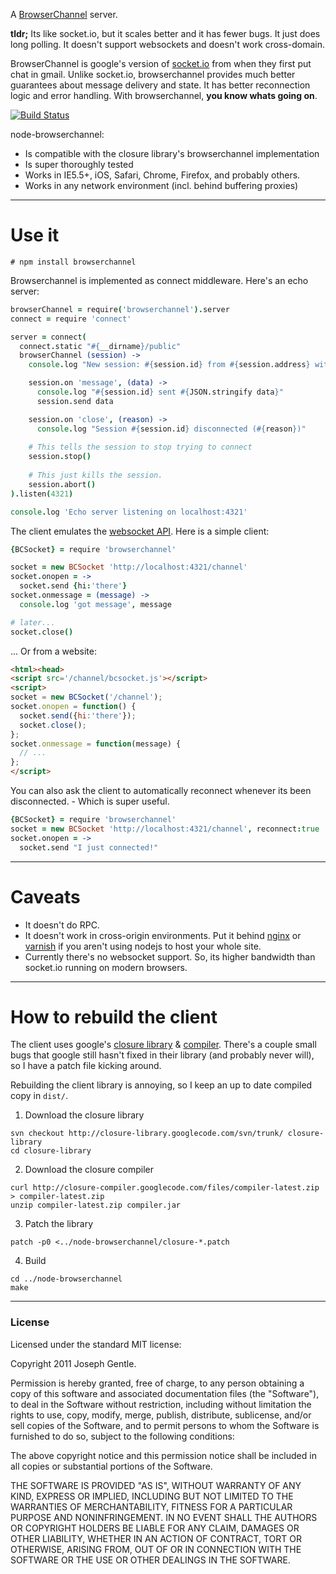 A [BrowserChannel](http://closure-library.googlecode.com/svn/trunk/closure/goog/net/browserchannel.js) server.

**tldr;** Its like socket.io, but it scales better and it has fewer bugs. It
just does long polling. It doesn't support websockets and doesn't work cross-domain.

BrowserChannel is google's version of [socket.io](http://socket.io) from when they first put
chat in gmail. Unlike socket.io, browserchannel provides much better guarantees about message
delivery and state. It has better reconnection logic and error handling. With browserchannel,
**you know whats going on**.

[![Build Status](https://secure.travis-ci.org/josephg/node-browserchannel.png)](http://travis-ci.org/josephg/node-browserchannel)

node-browserchannel:

- Is compatible with the closure library's browserchannel implementation
- Is super thoroughly tested
- Works in IE5.5+, iOS, Safari, Chrome, Firefox, and probably others.
- Works in any network environment (incl. behind buffering proxies)

---

# Use it

    # npm install browserchannel

Browserchannel is implemented as connect middleware. Here's an echo server:

```coffeescript
browserChannel = require('browserchannel').server
connect = require 'connect'

server = connect(
  connect.static "#{__dirname}/public"
  browserChannel (session) ->
    console.log "New session: #{session.id} from #{session.address} with cookies #{session.headers.cookie}"

    session.on 'message', (data) ->
      console.log "#{session.id} sent #{JSON.stringify data}"
      session.send data

    session.on 'close', (reason) ->
      console.log "Session #{session.id} disconnected (#{reason})"
      
    # This tells the session to stop trying to connect
    session.stop()
    
    # This just kills the session.
    session.abort()
).listen(4321)

console.log 'Echo server listening on localhost:4321'
```

The client emulates the [websocket API](http://dev.w3.org/html5/websockets/). Here is a simple client:

```coffeescript
{BCSocket} = require 'browserchannel'

socket = new BCSocket 'http://localhost:4321/channel'
socket.onopen = ->
  socket.send {hi:'there'}
socket.onmessage = (message) ->
  console.log 'got message', message

# later...
socket.close()
```

... Or from a website:

```html
<html><head>
<script src='/channel/bcsocket.js'></script>
<script>
socket = new BCSocket('/channel');
socket.onopen = function() {
  socket.send({hi:'there'});
  socket.close();
};
socket.onmessage = function(message) {
  // ...
};
</script>
```

You can also ask the client to automatically reconnect whenever its been disconnected. - Which is
super useful.

```coffeescript
{BCSocket} = require 'browserchannel'
socket = new BCSocket 'http://localhost:4321/channel', reconnect:true
socket.onopen = ->
  socket.send "I just connected!"
```

---

# Caveats

- It doesn't do RPC.
- It doesn't work in cross-origin environments. Put it behind 
  [nginx](http://nginx.net/) or [varnish](https://www.varnish-cache.org/) if you aren't using nodejs
  to host your whole site.
- Currently there's no websocket support. So, its higher bandwidth than socket.io running on modern
  browsers.

---

# How to rebuild the client

The client uses google's [closure library](https://developers.google.com/closure/library/)
& [compiler](https://developers.google.com/closure/compiler/). There's a couple small bugs that google
still hasn't fixed in their library (and probably never will), so I have a patch file kicking around.

Rebuilding the client library is annoying, so I keep an up to date compiled copy in `dist/`.

1. Download the closure library

```
svn checkout http://closure-library.googlecode.com/svn/trunk/ closure-library
cd closure-library
```

2. Download the closure compiler

```
curl http://closure-compiler.googlecode.com/files/compiler-latest.zip > compiler-latest.zip
unzip compiler-latest.zip compiler.jar
```

3. Patch the library

```
patch -p0 <../node-browserchannel/closure-*.patch
```

4. Build

```
cd ../node-browserchannel
make
```


---

### License

Licensed under the standard MIT license:

Copyright 2011 Joseph Gentle.

Permission is hereby granted, free of charge, to any person obtaining a copy
of this software and associated documentation files (the "Software"), to deal
in the Software without restriction, including without limitation the rights
to use, copy, modify, merge, publish, distribute, sublicense, and/or sell
copies of the Software, and to permit persons to whom the Software is
furnished to do so, subject to the following conditions:

The above copyright notice and this permission notice shall be included in
all copies or substantial portions of the Software.

THE SOFTWARE IS PROVIDED "AS IS", WITHOUT WARRANTY OF ANY KIND, EXPRESS OR
IMPLIED, INCLUDING BUT NOT LIMITED TO THE WARRANTIES OF MERCHANTABILITY,
FITNESS FOR A PARTICULAR PURPOSE AND NONINFRINGEMENT. IN NO EVENT SHALL THE
AUTHORS OR COPYRIGHT HOLDERS BE LIABLE FOR ANY CLAIM, DAMAGES OR OTHER
LIABILITY, WHETHER IN AN ACTION OF CONTRACT, TORT OR OTHERWISE, ARISING FROM,
OUT OF OR IN CONNECTION WITH THE SOFTWARE OR THE USE OR OTHER DEALINGS IN
THE SOFTWARE.
